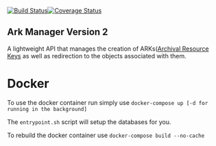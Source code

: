 [![Build Status](https://travis-ci.com/boston-library/ark-manager.svg?branch=master)](https://travis-ci.com/boston-library/ark-manager)[![Coverage Status](https://coveralls.io/repos/github/boston-library/ark-manager/badge.svg?branch=master)](https://coveralls.io/github/boston-library/ark-manager?branch=master)

## Ark Manager Version 2

A lightweight API that manages the creation of ARKs([Archival Resource Keys](https://en.wikipedia.org/wiki/Archival_Resource_Key) as well as redirection to the objects associated with them.

# Docker

To use the docker container run simply use `docker-compose up [-d for running in the background]`

The `entrypoint.sh` script will setup the databases for you.

To rebuild the docker container use `docker-compose build --no-cache`

